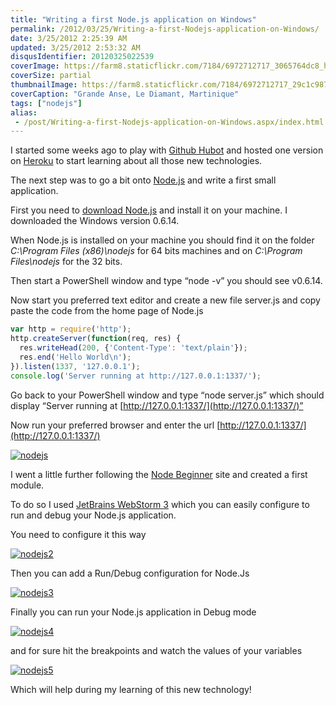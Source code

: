 ```yaml
---
title: "Writing a first Node.js application on Windows"
permalink: /2012/03/25/Writing-a-first-Nodejs-application-on-Windows/
date: 3/25/2012 2:25:39 AM
updated: 3/25/2012 2:53:32 AM
disqusIdentifier: 20120325022539
coverImage: https://farm8.staticflickr.com/7184/6972712717_3065764dc8_h.jpg
coverSize: partial
thumbnailImage: https://farm8.staticflickr.com/7184/6972712717_29c1c987ab_q.jpg
coverCaption: "Grande Anse, Le Diamant, Martinique"
tags: ["nodejs"]
alias:
 - /post/Writing-a-first-Nodejs-application-on-Windows.aspx/index.html
---
```

<!-- [![Plage de la Grande Anse du Diamant](http://farm8.staticflickr.com/7184/6972712717_29c1c987ab_m.jpg)](http://www.flickr.com/photos/laurentkempe/6972712717/ "Plage de la Grande Anse du Diamant by Laurent Kempé, on Flickr") -->   

I started some weeks ago to play with [Github Hubot](http://www.laurentkempe.com/post/Starting-TeamCity-builds-from-HipChat-using-Github-Hubot.aspx) and hosted one version on [Heroku](http://www.heroku.com/) to start learning about all those new technologies.
<!-- more -->

The next step was to go a bit onto [Node.js](http://nodejs.org/) and write a first small application.

First you need to [download Node.js](http://nodejs.org/#download) and install it on your machine. I downloaded the Windows version 0.6.14.

When Node.js is installed on your machine you should find it on the folder *C:\Program Files (x86)\nodejs* for 64 bits machines and on *C:\Program Files\nodejs* for the 32 bits.

Then start a PowerShell window and type “node -v” you should see v0.6.14.

Now start you preferred text editor and create a new file server.js and copy paste the code from the home page of Node.js

```javascript
var http = require('http');
http.createServer(function(req, res) {
  res.writeHead(200, {'Content-Type': 'text/plain'});
  res.end('Hello World\n');
}).listen(1337, '127.0.0.1');
console.log('Server running at http://127.0.0.1:1337/');
```

<style type="text/css">










.csharpcode, .csharpcode pre
{
	font-size: small;
	color: black;
	font-family: consolas, "Courier New", courier, monospace;
	background-color: #ffffff;
	/*white-space: pre;*/
}
.csharpcode pre { margin: 0em; }
.csharpcode .rem { color: #008000; }
.csharpcode .kwrd { color: #0000ff; }
.csharpcode .str { color: #006080; }
.csharpcode .op { color: #0000c0; }
.csharpcode .preproc { color: #cc6633; }
.csharpcode .asp { background-color: #ffff00; }
.csharpcode .html { color: #800000; }
.csharpcode .attr { color: #ff0000; }
.csharpcode .alt 
{
	background-color: #f4f4f4;
	width: 100%;
	margin: 0em;
}
.csharpcode .lnum { color: #606060; }</style>



Go back to your PowerShell window and type “node server.js” which should display “Server running at [http://127.0.0.1:1337/](http://127.0.0.1:1337/)”

Now run your preferred browser and enter the url [http://127.0.0.1:1337/](http://127.0.0.1:1337/)

[![nodejs](http://farm8.staticflickr.com/7055/7011307473_308a566b37_o.png)](http://www.flickr.com/photos/laurentkempe/7011307473/ "nodejs by Laurent Kempé, on Flickr")

I went a little further following the [Node Beginner](http://www.nodebeginner.org/) site and created a first module. 

    
To do so I used [JetBrains WebStorm 3](http://www.jetbrains.com/webstorm/) which you can easily configure to run and debug your Node.js application.

You need to configure it this way

[![nodejs2](http://farm8.staticflickr.com/7253/6865213052_0a80e9a449_o.png)](http://www.flickr.com/photos/laurentkempe/6865213052/ "nodejs2 by Laurent Kempé, on Flickr") 



Then you can add a Run/Debug configuration for Node.Js

[![nodejs3](http://farm8.staticflickr.com/7188/7011334891_f505c3d868_o.png)](http://www.flickr.com/photos/laurentkempe/7011334891/ "nodejs3 by Laurent Kempé, on Flickr") 



Finally you can run your Node.js application in Debug mode 

[![nodejs4](http://farm8.staticflickr.com/7226/7011339387_5c4e5b1472_o.png)](http://www.flickr.com/photos/laurentkempe/7011339387/ "nodejs4 by Laurent Kempé, on Flickr") 



and for sure hit the breakpoints and watch the values of your variables

[![nodejs5](http://farm8.staticflickr.com/7072/6865235082_e952e089c2_o.png)](http://www.flickr.com/photos/laurentkempe/6865235082/ "nodejs5 by Laurent Kempé, on Flickr") 



Which will help during my learning of this new technology!
